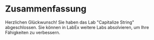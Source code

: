 # Zusammenfassung

Herzlichen Glückwunsch! Sie haben das Lab "Capitalize String" abgeschlossen. Sie können in LabEx weitere Labs absolvieren, um Ihre Fähigkeiten zu verbessern.
